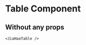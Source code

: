 <script setup lang="ts">
import {JiaHaoTable} from 'jiahao-vue'
</script>

# Table Component

## Without any props

<JiaHaoTable/>

```vue
<JiaHaoTable />
```
